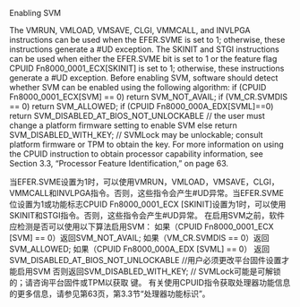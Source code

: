 Enabling SVM


The VMRUN, VMLOAD, VMSAVE, CLGI, VMMCALL, and INVLPGA instructions can be used when the EFER.SVME is set to 1; otherwise, these instructions generate a #UD exception. The SKINIT and STGI instructions can be used when either the EFER.SVME bit is set to 1 or the feature flag CPUID Fn8000_0001_ECX[SKINIT] is set to 1; otherwise, these instructions generate a #UD exception.
Before enabling SVM, software should detect whether SVM can be enabled using the following algorithm:
if (CPUID Fn8000_0001_ECX[SVM] == 0) return SVM_NOT_AVAIL;
if (VM_CR.SVMDIS == 0) return SVM_ALLOWED;
if (CPUID Fn8000_000A_EDX[SVML]==0)
return SVM_DISABLED_AT_BIOS_NOT_UNLOCKABLE
// the user must change a platform firmware setting to enable SVM
else return SVM_DISABLED_WITH_KEY;
// SVMLock may be unlockable; consult platform firmware or TPM to obtain the
key.
For more information on using the CPUID instruction to obtain processor capability information, see Section 3.3, “Processor Feature Identification,” on page 63.


当EFER.SVME设置为1时，可以使用VMRUN，VMLOAD，VMSAVE，CLGI，VMMCALL和INVLPGA指令。否则，这些指令会产生#UD异常。当EFER.SVME位设置为1或功能标志CPUID Fn8000_0001_ECX [SKINIT]设置为1时，可以使用SKINIT和STGI指令。否则，这些指令会产生#UD异常。
在启用SVM之前，软件应检测是否可以使用以下算法启用SVM：
如果（CPUID Fn8000_0001_ECX [SVM] == 0）返回SVM_NOT_AVAIL;
如果（VM_CR.SVMDIS == 0）返回SVM_ALLOWED;
如果（CPUID Fn8000_000A_EDX [SVML] == 0）
返回SVM_DISABLED_AT_BIOS_NOT_UNLOCKABLE
//用户必须更改平台固件设置才能启用SVM
否则返回SVM_DISABLED_WITH_KEY;
// SVMLock可能是可解锁的；请咨询平台固件或TPM以获取
键。
有关使用CPUID指令获取处理器功能信息的更多信息，请参见第63页，第3.3节“处理器功能标识”。